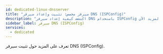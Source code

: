 ```yaml
---
id: dedicated-linux-dnsserver
title: "سيرفر مخصص: تثبيت وإعداد سيرفر DNS (ISPConfig)"
description: "اكتشف كيفية إعداد سيرفر DNS باستخدام ISPConfig لإدارة النطاقات بكفاءة والتحكم في الشبكة → تعلّم المزيد الآن"
sidebar_label: سيرفر DNS (ISPConfig)
services:
  - dedicated
---
```


تعرف على المزيد حول تثبيت سيرفر DNS (ISPConfig).

<InlineVoucher />